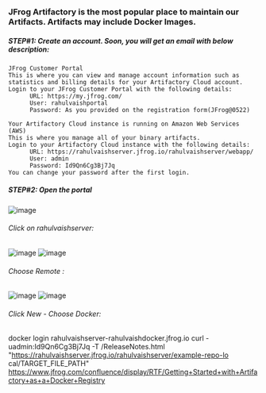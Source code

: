 ### JFrog Artifactory is the most popular place to maintain our Artifacts. Artifacts may include Docker Images. 

##### STEP#1: Create an account. Soon, you will get an email with below description:

```
JFrog Customer Portal
This is where you can view and manage account information such as statistics and billing details for your Artifactory Cloud account.
Login to your JFrog Customer Portal with the following details:
      URL: https://my.jfrog.com/
      User: rahulvaishportal
      Password: As you provided on the registration form(JFrog@0522)

Your Artifactory Cloud instance is running on Amazon Web Services (AWS)
This is where you manage all of your binary artifacts.
Login to your Artifactory Cloud instance with the following details:
      URL: https://rahulvaishserver.jfrog.io/rahulvaishserver/webapp/
      User: admin
      Password: Id9Qn6Cg3Bj7Jq
You can change your password after the first login.
```
##### STEP#2: Open the portal
![image](https://user-images.githubusercontent.com/45539698/67255037-b0841600-f49d-11e9-859e-233bc96c9762.png)
###### Click on rahulvaishserver:
![image](https://user-images.githubusercontent.com/45539698/67255058-c691d680-f49d-11e9-9a65-c21f8dbdfbe2.png)
![image](https://user-images.githubusercontent.com/45539698/67255072-d5788900-f49d-11e9-8c9c-1ba650b71e60.png)
###### Choose Remote :
![image](https://user-images.githubusercontent.com/45539698/67259780-48d9c500-f4b5-11e9-9e41-e307060f3243.png)
![image](https://user-images.githubusercontent.com/45539698/67255096-05279100-f49e-11e9-921d-e30cf0725319.png)
###### Click New - Choose Docker:



 docker login rahulvaishserver-rahulvaishdocker.jfrog.io
curl -uadmin:Id9Qn6Cg3Bj7Jq -T /ReleaseNotes.html "https://rahulvaishserver.jfrog.io/rahulvaishserver/example-repo-lo
cal/TARGET_FILE_PATH"
https://www.jfrog.com/confluence/display/RTF/Getting+Started+with+Artifactory+as+a+Docker+Registry
